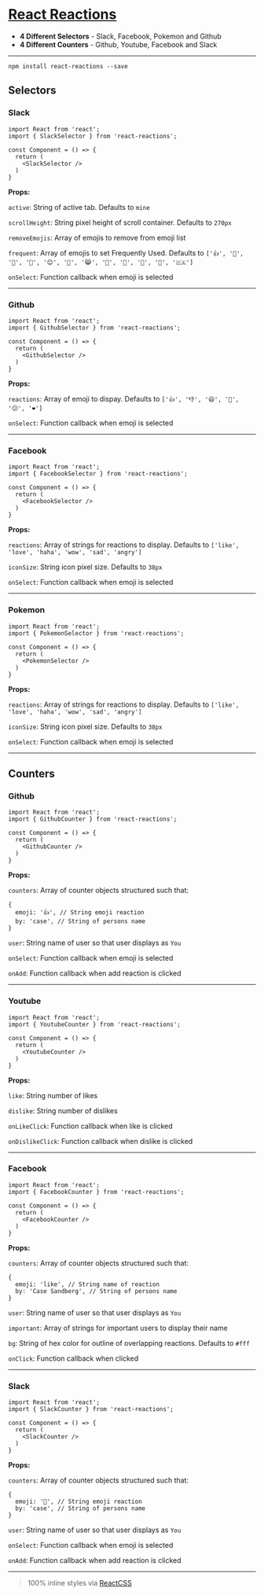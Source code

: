 # [React Reactions](http://casesandberg.github.io/react-reactions/)

* **4 Different Selectors** - Slack, Facebook, Pokemon and Github
* **4 Different Counters** - Github, Youtube, Facebook and Slack

---

```
npm install react-reactions --save
```

## Selectors

### Slack
```
import React from 'react';
import { SlackSelector } from 'react-reactions';

const Component = () => {
  return (
    <SlackSelector />
  )
}
```
**Props:**

`active`: String of active tab. Defaults to `mine`

`scrollHeight`: String pixel height of scroll container. Defaults to `270px`

`removeEmojis`: Array of emojis to remove from emoji list

`frequent`: Array of emojis to set Frequently Used. Defaults to `['👍', '🐉', '🙌', '🗿', '😊', '🐬', '😹', '👻', '🚀', '🚁', '🏇', '🇨🇦']`

`onSelect`: Function callback when emoji is selected

---

### Github
```
import React from 'react';
import { GithubSelector } from 'react-reactions';

const Component = () => {
  return (
    <GithubSelector />
  )
}
```
**Props:**

`reactions`: Array of emoji to dispay. Defaults to `['👍', '👎', '😄', '🎉', '😕', '❤️']`

`onSelect`: Function callback when emoji is selected

---

### Facebook
```
import React from 'react';
import { FacebookSelector } from 'react-reactions';

const Component = () => {
  return (
    <FacebookSelector />
  )
}
```
**Props:**

`reactions`: Array of strings for reactions to display. Defaults to `['like', 'love', 'haha', 'wow', 'sad', 'angry']`

`iconSize`: String icon pixel size. Defaults to `38px`

`onSelect`: Function callback when emoji is selected

---

### Pokemon
```
import React from 'react';
import { PokemonSelector } from 'react-reactions';

const Component = () => {
  return (
    <PokemonSelector />
  )
}
```
**Props:**

`reactions`: Array of strings for reactions to display. Defaults to `['like', 'love', 'haha', 'wow', 'sad', 'angry']`

`iconSize`: String icon pixel size. Defaults to `38px`

`onSelect`: Function callback when emoji is selected

---

## Counters

### Github
```
import React from 'react';
import { GithubCounter } from 'react-reactions';

const Component = () => {
  return (
    <GithubCounter />
  )
}
```
**Props:**

`counters`: Array of counter objects structured such that:

```
{
  emoji: '👍', // String emoji reaction
  by: 'case', // String of persons name
}
```

`user`: String name of user so that user displays as `You`

`onSelect`: Function callback when emoji is selected

`onAdd`: Function callback when add reaction is clicked

---

### Youtube
```
import React from 'react';
import { YoutubeCounter } from 'react-reactions';

const Component = () => {
  return (
    <YoutubeCounter />
  )
}
```
**Props:**

`like`: String number of likes

`dislike`: String number of dislikes

`onLikeClick`: Function callback when like is clicked

`onDislikeClick`: Function callback when dislike is clicked

---

### Facebook
```
import React from 'react';
import { FacebookCounter } from 'react-reactions';

const Component = () => {
  return (
    <FacebookCounter />
  )
}
```
**Props:**

`counters`: Array of counter objects structured such that:

```
{
  emoji: 'like', // String name of reaction
  by: 'Case Sandberg', // String of persons name
}
```

`user`: String name of user so that user displays as `You`

`important`: Array of strings for important users to display their name

`bg`: String of hex color for outline of overlapping reactions. Defaults to `#fff`

`onClick`: Function callback when clicked

---

### Slack
```
import React from 'react';
import { SlackCounter } from 'react-reactions';

const Component = () => {
  return (
    <SlackCounter />
  )
}
```
**Props:**

`counters`: Array of counter objects structured such that:

```
{
  emoji: '🗿', // String emoji reaction
  by: 'case', // String of persons name
}
```

`user`: String name of user so that user displays as `You`

`onSelect`: Function callback when emoji is selected

`onAdd`: Function callback when add reaction is clicked

---

> 100% inline styles via [ReactCSS](http://reactcss.com/)
